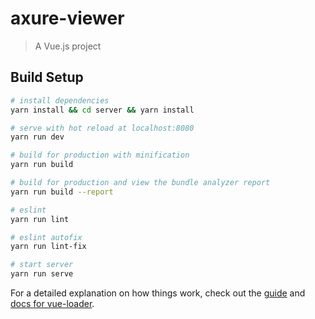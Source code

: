 # axure-viewer

> A Vue.js project

## Build Setup

``` bash
# install dependencies
yarn install && cd server && yarn install

# serve with hot reload at localhost:8080
yarn run dev

# build for production with minification
yarn run build

# build for production and view the bundle analyzer report
yarn run build --report

# eslint
yarn run lint

# eslint autofix
yarn run lint-fix

# start server
yarn run serve
```

For a detailed explanation on how things work, check out the [guide](http://vuejs-templates.github.io/webpack/) and [docs for vue-loader](http://vuejs.github.io/vue-loader).

